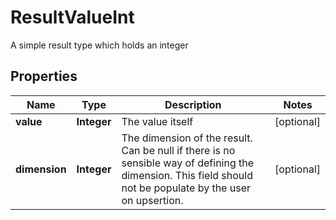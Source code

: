

# ResultValueInt

A simple result type which holds an integer

## Properties

| Name | Type | Description | Notes |
|------------ | ------------- | ------------- | -------------|
|**value** | **Integer** | The value itself |  [optional] |
|**dimension** | **Integer** | The dimension of the result. Can be null if there is no sensible way of defining the dimension. This field should not be  populate by the user on upsertion. |  [optional] |



